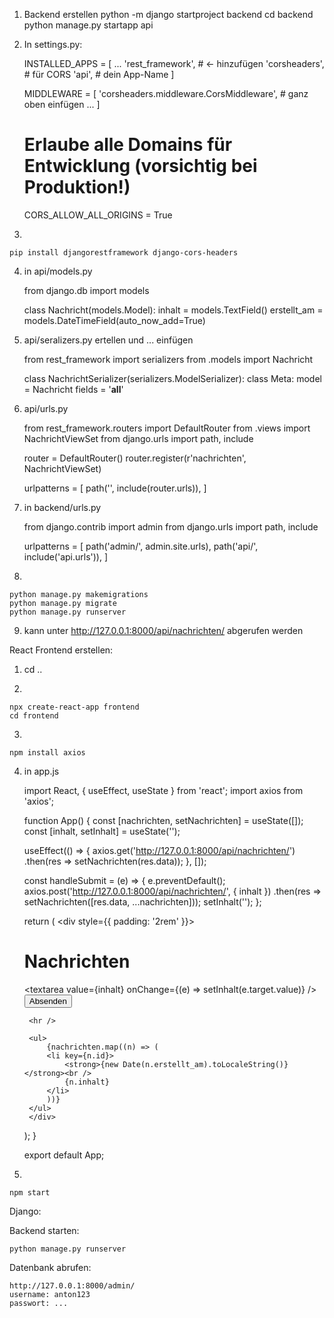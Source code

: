 1. Backend erstellen
    python -m django startproject backend
    cd backend
    python manage.py startapp api

2. In settings.py:

    INSTALLED_APPS = [
        ...
        'rest_framework',     # <- hinzufügen
        'corsheaders',        # für CORS
        'api',                # dein App-Name
    ]

    MIDDLEWARE = [
        'corsheaders.middleware.CorsMiddleware',  # ganz oben einfügen
        ...
    ]

    # Erlaube alle Domains für Entwicklung (vorsichtig bei Produktion!)
    CORS_ALLOW_ALL_ORIGINS = True

3. 

    pip install djangorestframework django-cors-headers

4. in api/models.py

    from django.db import models

    class Nachricht(models.Model):
        inhalt = models.TextField()
        erstellt_am = models.DateTimeField(auto_now_add=True)

5. api/seralizers.py ertellen und ... einfügen

    from rest_framework import serializers
    from .models import Nachricht

    class NachrichtSerializer(serializers.ModelSerializer):
        class Meta:
            model = Nachricht
            fields = '__all__'

6. api/urls.py

    from rest_framework.routers import DefaultRouter
    from .views import NachrichtViewSet
    from django.urls import path, include

    router = DefaultRouter()
    router.register(r'nachrichten', NachrichtViewSet)

    urlpatterns = [
        path('', include(router.urls)),
    ]

7. in backend/urls.py

    from django.contrib import admin
    from django.urls import path, include

    urlpatterns = [
        path('admin/', admin.site.urls),
        path('api/', include('api.urls')),
    ]

8. 

    python manage.py makemigrations
    python manage.py migrate
    python manage.py runserver

9. kann unter http://127.0.0.1:8000/api/nachrichten/ abgerufen werden








React Frontend erstellen:

1. cd ..

2. 

    npx create-react-app frontend
    cd frontend

3. 

    npm install axios

4. in app.js

    import React, { useEffect, useState } from 'react';
    import axios from 'axios';

    function App() {
    const [nachrichten, setNachrichten] = useState([]);
    const [inhalt, setInhalt] = useState('');

    useEffect(() => {
        axios.get('http://127.0.0.1:8000/api/nachrichten/')
        .then(res => setNachrichten(res.data));
    }, []);

    const handleSubmit = (e) => {
        e.preventDefault();
        axios.post('http://127.0.0.1:8000/api/nachrichten/', { inhalt })
        .then(res => setNachrichten([res.data, ...nachrichten]));
        setInhalt('');
    };

    return (
        <div style={{ padding: '2rem' }}>
        <h1>Nachrichten</h1>
        <form onSubmit={handleSubmit}>
            <textarea
            value={inhalt}
            onChange={(e) => setInhalt(e.target.value)}
            />
            <br />
            <button type="submit">Absenden</button>
        </form>

        <hr />

        <ul>
            {nachrichten.map((n) => (
            <li key={n.id}>
                <strong>{new Date(n.erstellt_am).toLocaleString()}</strong><br />
                {n.inhalt}
            </li>
            ))}
        </ul>
        </div>
    );
    }

    export default App;

5.

    npm start




Django:

Backend starten:

    python manage.py runserver

Datenbank abrufen:

    http://127.0.0.1:8000/admin/
    username: anton123
    passwort: ...